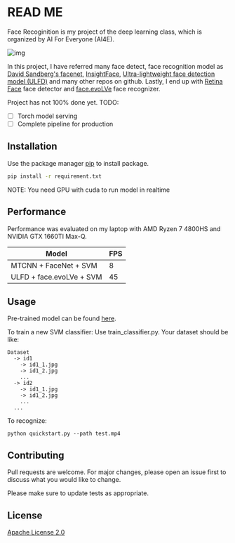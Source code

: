 # READ ME

Face Recoginition is my project of the deep learning class, which is organized by AI For Everyone (AI4E). 

![img](https://i.imgur.com/fuLRu4B.png)

In this project, I have referred many face detect, face recognition model as [David Sandberg's facenet](https://github.com/davidsandberg/facenet), [InsightFace](https://github.com/deepinsight/insightface), [Ultra-lightweight face detection model (ULFD)](https://github.com/Linzaer/Ultra-Light-Fast-Generic-Face-Detector-1MB) and many other repos on github. Lastly, I end up with [Retina Face](https://github.com/biubug6/Pytorch_Retinaface)  face detector and [face.evoLVe](https://github.com/ZhaoJ9014/face.evoLVe.PyTorch) face recognizer. 

Project has not 100% done yet.
TODO:
- [ ] Torch model serving
- [ ] Complete pipeline for production

## Installation

Use the package manager [pip](https://pip.pypa.io/en/stable/) to install package.

```bash
pip install -r requirement.txt
```

NOTE: You need GPU with cuda to run model in realtime

## Performance
Performance was evaluated on my laptop with AMD Ryzen 7 4800HS and NVIDIA GTX 1660TI Max-Q.

|Model|FPS|
| ------------- | ------------- |
|MTCNN + FaceNet + SVM|8 |
|ULFD + face.evoLVe + SVM| 45|


## Usage

Pre-trained model can be found [here](https://drive.google.com/drive/folders/18AJXgk4KyAf9sIDi--n_IMGjxZnKYuGv?usp=sharing).

To train a new SVM classifier: Use train_classifier.py. Your dataset should be like:
```
Dataset
  -> id1
    -> id1_1.jpg
    -> id1_2.jpg
    ...
  -> id2
    -> id1_1.jpg
    -> id1_2.jpg
    ...
  ...
```

To recognize:


```
python quickstart.py --path test.mp4
```

## Contributing
Pull requests are welcome. For major changes, please open an issue first to discuss what you would like to change.

Please make sure to update tests as appropriate.

## License
[Apache License 2.0](https://choosealicense.com/licenses/apache-2.0/)
